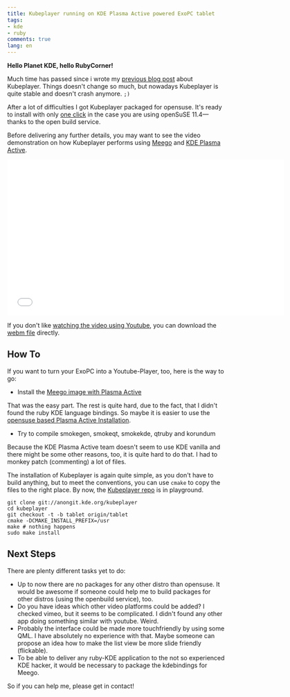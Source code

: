 ```yaml
---
title: Kubeplayer running on KDE Plasma Active powered ExoPC tablet
tags:
- kde
- ruby
comments: true
lang: en
---
```


**Hello Planet KDE, hello RubyCorner!**

Much time has passed since i wrote my [previous blog post][announcement] about
Kubeplayer. Things doesn't change so much, but nowadays Kubeplayer is quite
stable and doesn't crash anymore. `;)`

After a lot of difficulties I got Kubeplayer packaged for opensuse. It's ready
to install with only [one click][oneclick] in the case you are using openSuSE
11.4—thanks to the open build service.

Before delivering any further details, you may want to see the video
demonstration on how Kubeplayer performs using [Meego][meego] and
[KDE Plasma Active][active].

<div class="thumbnail" markdown="0" style="width:650px">
  <iframe width="640" height="360" src="//www.youtube.com/embed/sOOTMVH-bjo" frameborder="0" allowfullscreen></iframe>
</div>

If you don't like [watching the video using Youtube][youtube], you can download
the [webm file][video] directly.

## How To

If you want to turn your ExoPC into a Youtube-Player, too, here is the way to go:

- Install the [Meego image with Plasma Active][meegoimg]

That was the easy part. The rest is quite hard, due to the fact, that I didn't
found the ruby KDE language bindings. So maybe it is easier to use the [opensuse
based Plasma Active Installation][activeinstall].

- Try to compile smokegen, smokeqt, smokekde, qtruby and korundum

Because the KDE Plasma Active team doesn't seem to use KDE vanilla and there
might be some other reasons, too, it is quite hard to do that. I had to monkey
patch (commenting) a lot of files.

The installation of Kubeplayer is again quite simple, as you don't have to build
anything, but to meet the conventions, you can use `cmake` to copy the files to the
right place. By now, the [Kubeplayer repo][repo] is in playground.

~~~shell
git clone git://anongit.kde.org/kubeplayer
cd kubeplayer
git checkout -t -b tablet origin/tablet
cmake -DCMAKE_INSTALL_PREFIX=/usr
make # nothing happens
sudo make install
~~~

## Next Steps

There are plenty different tasks yet to do:

- Up to now there are no packages for any other distro than opensuse. It would
  be awesome if someone could help me to build packages for other distros (using
  the openbuild service), too.
- Do you have ideas which other video platforms could be added? I checked vimeo,
  but it seems to be complicated. I didn't found any other app doing something
  similar with youtube. Weird.
- Probably the interface could be made more touchfriendly by using some QML. I
  have absolutely no experience with that. Maybe someone can propose an idea how to
  make the list view be more slide friendly (flickable).
- To be able to deliver any ruby-KDE application to the not so experienced KDE
  hacker, it would be necessary to package the kdebindings for Meego.

So if you can help me, please get in contact!


[youtube]: http://www.youtube.com/watch?v=sOOTMVH-bjo "Kubeplayer video on Youtube"
[video]: http://people.physik.hu-berlin.de/~rriemann/kubeplayer_plasma_active.webm "Kubeplayer video webm version"
[announcement]: http://blog.riemann.cc/2010/12/18/announcing_kubeplayer/ "Announcement of Kubeplayer"
[oneclick]: http://software.opensuse.org/ymp/home:saLOUt:kubeplayer/openSUSE_11.4/kubeplayer.ymp?base=openSUSE%3A11.4&query=kubeplayer
[meego]: http://meego.org
[meegoimg]: http://share.basyskom.com/contour/Deployment/latest-meego-plasma-active-testing.html
[active]: http://community.kde.org/Plasma/Active
[activeinstall]: http://community.kde.org/Plasma/Active/Installation
[repo]: https://projects.kde.org/projects/playground/multimedia/kubeplayer/repository